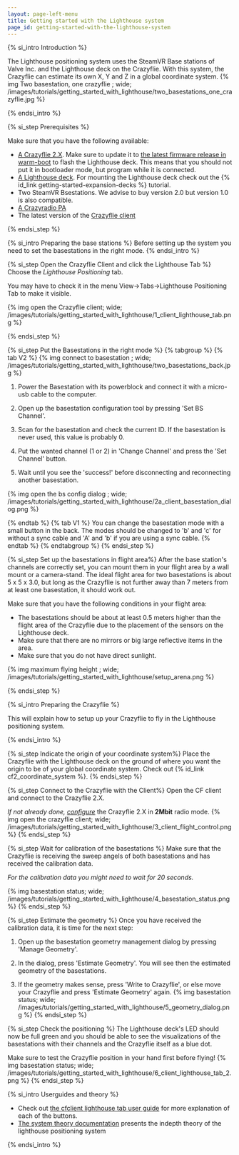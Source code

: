 ```yaml
---
layout: page-left-menu
title: Getting started with the Lighthouse system
page_id: getting-started-with-the-lighthouse-system
---
```


{% si_intro Introduction %}

The Lighthouse positioning system uses the SteamVR Base stations of Valve Inc. and the Lighthouse deck on the Crazyflie. With this system, the Crazyflie can estimate its own X, Y and Z in a global coordinate system.
{% img Two basestation, one crazyflie ; wide; /images/tutorials/getting_started_with_lighthouse/two_basestations_one_crazyflie.jpg %}

{% endsi_intro %}

{% si_step  Prerequisites %}

Make sure that you have the following available:
* [A Crazyflie 2.X](https://store.bitcraze.io/products/crazyflie-2-1). Make sure to update it to [the latest firmware release in warm-boot](https://www.bitcraze.io/documentation/repository/crazyflie-clients-python/2021.3/userguides/userguide_client/#firmware-upgrade) to flash the Lighthouse deck. This means that you should not put it in bootloader mode, but program while it is connected.
* [A Lighthouse deck](https://store.bitcraze.io/products/lighthouse-positioning-deck). For mounting the Lighthouse deck check out the {% id_link getting-started-expansion-decks %} tutorial.
* Two SteamVR Bsestations. We advise to buy version 2.0 but version 1.0 is also compatible.
* [A Crazyradio PA](https://store.bitcraze.io/products/crazyradio-pa)
* The latest version of the [Crazyflie client](https://github.com/bitcraze/crazyflie-clients-python/releases)




{% endsi_step %}

{% si_intro Preparing the base stations %}
Before setting up the system you need to set the basestations in the right mode.
{% endsi_intro %}


{% si_step Open the Crazyflie Client and click the Lighthouse Tab %}
Choose the _Lighthouse Positioning_ tab.

You may have to check it in the menu View->Tabs->Lighthouse Positioning Tab to make it visible.

{% img open the Crazyflie client; wide; /images/tutorials/getting_started_with_lighthouse/1_client_lighthouse_tab.png %}

{% endsi_step %}


{% si_step Put the Basestations in the right mode %}
{% tabgroup %}
{% tab V2 %}
{% img connect to basestation ; wide; /images/tutorials/getting_started_with_lighthouse/two_basestations_back.jpg %}
1. Power the Basestation with its powerblock and connect it with a micro-usb cable to the computer. 

2. Open up the basestation configuration tool by pressing 'Set BS Channel'. 

3. Scan for the basestation and check the current ID. If the basestation is never used, this value is probably 0. 

4. Put the wanted channel (1 or 2) in 'Change Channel' and press the 'Set Channel' button. 

5. Wait until you see the 'success!' before disconnecting and reconnecting another basestation.

{% img open the bs config dialog ; wide; /images/tutorials/getting_started_with_lighthouse/2a_client_basestation_dialog.png %}


{% endtab %}
{% tab V1 %}
You can change the basestation mode with a small button in the back. The modes should be changed to 'b' and 'c' for without a sync cable and 'A' and 'b' if you are using a sync cable.
{% endtab %}
{% endtabgroup %}
{% endsi_step %}


{% si_step Set up the basestations in flight area%}
After the base station's channels are correctly set, you can mount them in your flight area by a wall mount or a camera-stand. The ideal flight area for two basestations is about 5 x 5 x 3.0, but long as the Crazyflie is not further away than 7 meters from at least one basestation, it should work out.

Make sure that you have the following conditions in your flight area:
* The basestations should be about at least 0.5 meters higher than the flight area of the Crazyflie due to the placement of the sensors on the Lighthouse deck.  
* Make sure that there are no mirrors or big large reflective items in the area.
* Make sure that you do not have direct sunlight.

{% img maximum flying height ; wide; /images/tutorials/getting_started_with_lighthouse/setup_arena.png %}


{% endsi_step %}

{% si_intro Preparing the Crazyflie %}

This will explain how to setup up your Crazyflie to fly in the Lighthouse positioning system.

{% endsi_intro %}



{% si_step Indicate the origin of your coordinate system%}
Place the Crazyflie with the Lighthouse deck on the ground of where you want the origin to be of your global coordinate system. Check out {% id_link cf2_coordinate_system %}.
{% endsi_step %}

{% si_step Connect to the Crazyflie with the Client%}
Open the CF client and connect to the Crazyflie 2.X.

_If not already done, [configure](https://www.bitcraze.io/documentation/repository/crazyflie-clients-python/2021.3/userguides/userguide_client#firmware-configuration)_
the Crazyflie 2.X in __2Mbit__ radio mode.
{% img open the crazyflie client; wide; /images/tutorials/getting_started_with_lighthouse/3_client_flight_control.png %}
{% endsi_step %}

{% si_step Wait for calibration of the basestations %}
Make sure that the Crazyflie is receiving the sweep angels of both basestations and has received the calibration data. 

_For the calibration data you might need to wait for 20 seconds._

{% img basestation status; wide; /images/tutorials/getting_started_with_lighthouse/4_basestation_status.png %}
{% endsi_step %}

{% si_step Estimate the geometry %}
Once you have received the calibration data, it is time for the next step:

1. Open up the basestation geometry management dialog by pressing 'Manage Geometry'. 

2. In the dialog, press 'Estimate Geometry'. You will see then the estimated geometry of the basestations. 

3. If the geometry makes sense, press 'Write to Crazyflie', or else move your Crazyflie and press 'Estimate Geometry' again. 
{% img basestation status; wide; /images/tutorials/getting_started_with_lighthouse/5_geometry_dialog.png %}
{% endsi_step %}

{% si_step Check the positioning %}
The Lighthouse deck's LED should now be full green and you should be able to see the visualizations of the basestations with their channels and the Crazyflie itself as a blue dot.

Make sure to test the Crazyflie position in your hand first before flying!
{% img basestation status; wide; /images/tutorials/getting_started_with_lighthouse/6_client_lighthouse_tab_2.png %}
{% endsi_step %}

{% si_intro Userguides and theory %}

* Check out [the cfclient lighthouse tab user guide](https://www.bitcraze.io/documentation/repository/crazyflie-clients-python/2021.3/userguides/userguide_client/lighthouse_tab/) for more explanation of each of the buttons. 
* [The system theory documentation](https://www.bitcraze.io/documentation/repository/crazyflie-firmware/master/functional-areas/lighthouse/) presents the indepth theory of the lighthouse positioning system 

{% endsi_intro %}


